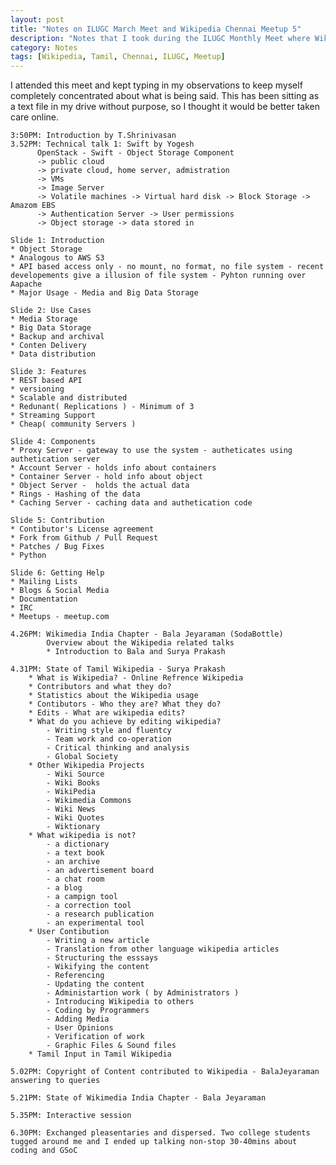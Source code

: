 ```yaml
---
layout: post
title: "Notes on ILUGC March Meet and Wikipedia Chennai Meetup 5"
description: "Notes that I took during the ILUGC Monthly Meet where Wikipedia Chennai Meetup was co-held"
category: Notes
tags: [Wikipedia, Tamil, Chennai, ILUGC, Meetup]
---
```


I attended this meet and kept typing in my observations to keep myself completely concentrated about what is being said.
This has been sitting as a text file in my drive without purpose, so I thought it would be better taken care online.  

    3:50PM: Introduction by T.Shrinivasan
    3.52PM: Technical talk 1: Swift by Yogesh
          OpenStack - Swift - Object Storage Component
          -> public cloud
          -> private cloud, home server, admistration
          -> VMs
          -> Image Server
          -> Volatile machines -> Virtual hard disk -> Block Storage -> Amazom EBS
          -> Authentication Server -> User permissions
          -> Object storage -> data stored in
    
    Slide 1: Introduction
    * Object Storage
    * Analogous to AWS S3
    * API based access only - no mount, no format, no file system - recent developements give a illusion of file system - Pyhton running over Aapache
    * Major Usage - Media and Big Data Storage
    
    Slide 2: Use Cases
    * Media Storage
    * Big Data Storage
    * Backup and archival
    * Conten Delivery
    * Data distribution
    
    Slide 3: Features
    * REST based API
    * versioning
    * Scalable and distributed
    * Redunant( Replications ) - Minimum of 3
    * Streaming Support
    * Cheap( community Servers )
    
    Slide 4: Components
    * Proxy Server - gateway to use the system - autheticates using authetication server
    * Account Server - holds info about containers
    * Container Server - hold info about object
    * Object Server -  holds the actual data
    * Rings - Hashing of the data
    * Caching Server - caching data and authetication code
    
    Slide 5: Contribution
    * Contibutor's License agreement
    * Fork from Github / Pull Request
    * Patches / Bug Fixes
    * Python
    
    Slide 6: Getting Help
    * Mailing Lists
    * Blogs & Social Media
    * Documentation
    * IRC
    * Meetups - meetup.com
    
    4.26PM: Wikimedia India Chapter - Bala Jeyaraman (SodaBottle)
            Overview about the Wikipedia related talks
            * Introduction to Bala and Surya Prakash
    
    4.31PM: State of Tamil Wikipedia - Surya Prakash
        * What is Wikipedia? - Online Refrence Wikipedia
        * Contributors and what they do?
        * Statistics about the Wikipedia usage
        * Contibutors - Who they are? What they do? 
        * Edits - What are wikipedia edits?
        * What do you achieve by editing wikipedia?
            - Writing style and fluentcy
            - Team work and co-operation
            - Critical thinking and analysis
            - Global Society
        * Other Wikipedia Projects
            - Wiki Source
            - Wiki Books
            - WikiPedia
            - Wikimedia Commons
            - Wiki News
            - Wiki Quotes
            - Wiktionary
        * What wikipedia is not?
            - a dictionary
            - a text book
            - an archive
            - an advertisement board
            - a chat room
            - a blog
            - a campign tool
            - a correction tool
            - a research publication
            - an experimental tool
        * User Contibution
            - Writing a new article
            - Translation from other language wikipedia articles
            - Structuring the esssays 
            - Wikifying the content
            - Referencing
            - Updating the content
            - Administartion work ( by Administrators )
            - Introducing Wikipedia to others
            - Coding by Programmers
            - Adding Media
            - User Opinions
            - Verification of work
            - Graphic Files & Sound files
        * Tamil Input in Tamil Wikipedia
    
    5.02PM: Copyright of Content contributed to Wikipedia - BalaJeyaraman answering to queries
    
    5.21PM: State of Wikimedia India Chapter - Bala Jeyaraman
    
    5.35PM: Interactive session
    
    6.30PM: Exchanged pleasentaries and dispersed. Two college students tugged around me and I ended up talking non-stop 30-40mins about coding and GSoC
    
